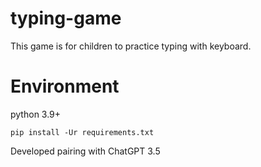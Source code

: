 # typing-game

This game is for children to practice typing with keyboard.

# Environment

python 3.9+

```
pip install -Ur requirements.txt
```

Developed pairing with ChatGPT 3.5